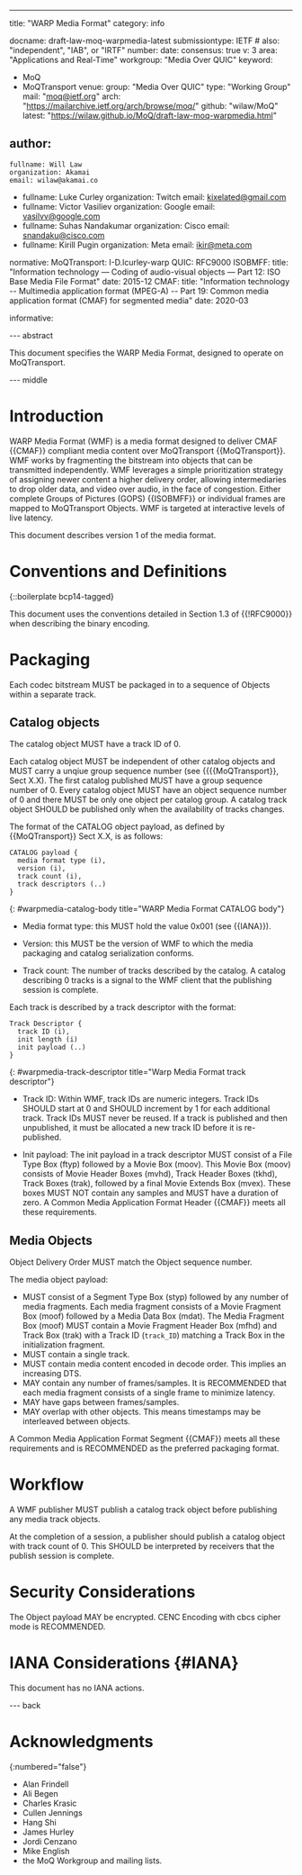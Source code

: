 ---
title: "WARP Media Format"
category: info

docname: draft-law-moq-warpmedia-latest
submissiontype: IETF  # also: "independent", "IAB", or "IRTF"
number:
date:
consensus: true
v: 3
area: "Applications and Real-Time"
workgroup: "Media Over QUIC"
keyword:
 - MoQ
 - MoQTransport
venue:
  group: "Media Over QUIC"
  type: "Working Group"
  mail: "moq@ietf.org"
  arch: "https://mailarchive.ietf.org/arch/browse/moq/"
  github: "wilaw/MoQ"
  latest: "https://wilaw.github.io/MoQ/draft-law-moq-warpmedia.html"

author:
 -
    fullname: Will Law
    organization: Akamai
    email: wilaw@akamai.co
 -
    fullname: Luke Curley
    organization: Twitch
    email: kixelated@gmail.com
 -
    fullname: Victor Vasiliev
    organization: Google
    email: vasilvv@google.com
 -
    fullname: Suhas Nandakumar
    organization: Cisco
    email: snandaku@cisco.com
 -
    fullname: Kirill Pugin
    organization: Meta
    email: ikir@meta.com

normative:
  MoQTransport: I-D.lcurley-warp
  QUIC: RFC9000
  ISOBMFF:
    title: "Information technology — Coding of audio-visual objects — Part 12: ISO Base Media File Format"
    date: 2015-12
  CMAF:
    title: "Information technology -- Multimedia application format (MPEG-A) -- Part 19: Common media application format (CMAF) for segmented media"
    date: 2020-03

informative:


--- abstract

This document specifies the WARP Media Format, designed to operate on MoQTransport.


--- middle

# Introduction

WARP Media Format (WMF) is a media format designed to deliver CMAF {{CMAF}} compliant media content over MoQTransport {{MoQTransport}}. WMF  works by fragmenting the bitstream into objects that can be transmitted independently. WMF leverages a simple prioritization strategy of assigning newer content a higher delivery order, allowing intermediaries to drop older data, and video over audio, in the face of congestion. Either complete Groups of Pictures (GOPS) {{ISOBMFF}} or individual frames are mapped to MoQTransport Objects. WMF is targeted at interactive levels of live latency.

This document describes version 1 of the media format.

# Conventions and Definitions

{::boilerplate bcp14-tagged}

This document uses the conventions detailed in Section 1.3 of {{!RFC9000}} when describing the binary encoding.





# Packaging

Each codec bitstream MUST be packaged in to a sequence of Objects within a separate track.

## Catalog objects

The catalog object MUST have a track ID of 0.

Each catalog object MUST be independent of other catalog objects and MUST carry a unqiue group sequence number (see {{{{MoQTransport}}, Sect X.X). The first catalog published MUST have a group sequence number of 0. Every catalog object MUST have an object sequence number of 0 and there MUST be only one object per catalog group. A catalog track object SHOULD be published only when the availability of tracks changes.

The format of the CATALOG object payload, as defined by {{MoQTransport}} Sect X.X,  is as follows:

~~~
CATALOG payload {
  media format type (i),
  version (i),
  track count (i),
  track descriptors (..)
}
~~~
{: #warpmedia-catalog-body title="WARP Media Format CATALOG body"}

* Media format type: this MUST hold the value 0x001 (see {{IANA}}).

* Version: this MUST be the version of WMF to which the media packaging and catalog serialization conforms.

* Track count:
The number of tracks described by the catalog. A catalog describing 0 tracks is a signal to the WMF client that the publishing session is complete.

Each track is described by a track descriptor with the format:

~~~
Track Descriptor {
  track ID (i),
  init length (i)
  init payload (..)
}
~~~
{: #warpmedia-track-descriptor title="Warp Media Format track descriptor"}

* Track ID:
Within WMF, track IDs are numeric integers. Track IDs SHOULD start at 0 and SHOULD increment by 1 for each additional track. Track IDs MUST never be reused. If a track is published and then unpublished, it must be allocated a new track ID before it is re-published.

* Init payload:
The init payload in a track descriptor MUST consist of a File Type Box (ftyp) followed by a Movie Box (moov). This Movie Box (moov) consists of Movie Header Boxes (mvhd), Track Header Boxes (tkhd), Track Boxes (trak), followed by a final Movie Extends Box (mvex). These boxes MUST NOT contain any samples and MUST have a duration of zero. A Common Media Application Format Header {{CMAF}} meets all these requirements.


## Media Objects

Object Delivery Order MUST match the Object sequence number.

The media object payload:

* MUST consist of a Segment Type Box (styp) followed by any number of media fragments. Each media fragment consists of a Movie Fragment Box (moof) followed by a Media Data Box (mdat). The Media Fragment Box (moof) MUST contain a Movie Fragment Header Box (mfhd) and Track Box (trak) with a Track ID (`track_ID`) matching a Track Box in the initialization fragment.
* MUST contain a single track.
* MUST contain media content encoded in decode order. This implies an increasing DTS.
* MAY contain any number of frames/samples. It is RECOMMENDED that each media fragment consists of a single frame to minimize latency.
* MAY have gaps between frames/samples.
* MAY overlap with other objects. This means timestamps may be interleaved between objects.

A Common Media Application Format Segment {{CMAF}} meets all these requirements and is RECOMMENDED as the preferred packaging format.

# Workflow

A WMF publisher MUST publish a catalog track object before publishing any media track objects.

At the completion of a session, a publisher should publish a catalog object with track count of 0. This SHOULD be interpreted by receivers that the publish session is complete.


# Security Considerations

The Object payload MAY be encrypted. CENC Encoding with cbcs cipher mode is RECOMMENDED.


# IANA Considerations {#IANA}

This document has no IANA actions.

--- back

# Acknowledgments
{:numbered="false"}

- Alan Frindell
- Ali Begen
- Charles Krasic
- Cullen Jennings
- Hang Shi
- James Hurley
- Jordi Cenzano
- Mike English
- the MoQ Workgroup and mailing lists.
